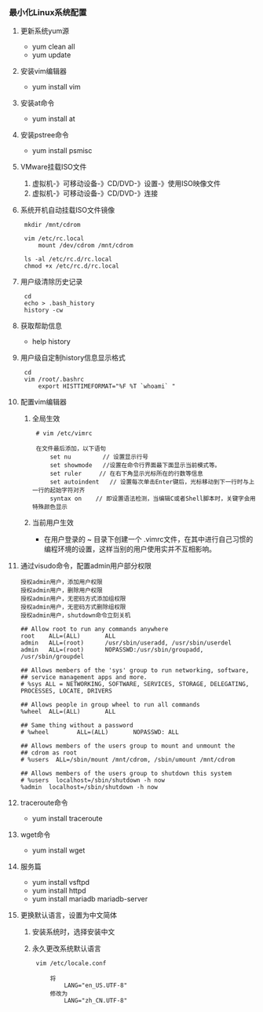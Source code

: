 ### 最小化Linux系统配置 ###
1. 更新系统yum源
	- yum clean all
	- yum update

2. 安装vim编辑器
	- yum install vim

3. 安装at命令
	- yum install at

4. 安装pstree命令
	- yum install psmisc

5. VMware挂载ISO文件
	1. 虚拟机-》可移动设备-》CD/DVD-》设置-》使用ISO映像文件
	2. 虚拟机-》可移动设备-》CD/DVD-》连接

6. 系统开机自动挂载ISO文件镜像


		mkdir /mnt/cdrom
	
		vim /etc/rc.local
			mount /dev/cdrom /mnt/cdrom
	
		ls -al /etc/rc.d/rc.local
		chmod +x /etc/rc.d/rc.local

7. 用户级清除历史记录
	
		cd
		echo > .bash_history
		history -cw

8. 获取帮助信息
	- help history

9. 用户级自定制history信息显示格式

		cd 
		vim /root/.bashrc
			export HISTTIMEFORMAT="%F %T `whoami` "

10. 配置vim编辑器
	1. 全局生效
	
			# vim /etc/vimrc
			
			在文件最后添加，以下语句
				set nu         // 设置显示行号
			   	set showmode   //设置在命令行界面最下面显示当前模式等。
			   	set ruler     // 在右下角显示光标所在的行数等信息
			   	set autoindent   // 设置每次单击Enter键后，光标移动到下一行时与上一行的起始字符对齐
			   	syntax on    // 即设置语法检测，当编辑C或者Shell脚本时，关键字会用特殊颜色显示
	
	2. 当前用户生效
		- 在用户登录的 ~ 目录下创建一个 .vimrc文件，在其中进行自己习惯的编程环境的设置，这样当别的用户使用实并不互相影响。

11. 通过visudo命令，配置admin用户部分权限

		授权admin用户，添加用户权限
		授权admin用户，删除用户权限
		授权admin用户，无密码方式添加组权限
		授权admin用户，无密码方式删除组权限
		授权admin用户，shutdown命令立刻关机
	
		## Allow root to run any commands anywhere
		root    ALL=(ALL)       ALL
		admin   ALL=(root)      /usr/sbin/useradd, /usr/sbin/userdel
		admin   ALL=(root)      NOPASSWD:/usr/sbin/groupadd, /usr/sbin/groupdel
		
		## Allows members of the 'sys' group to run networking, software,
		## service management apps and more.
		# %sys ALL = NETWORKING, SOFTWARE, SERVICES, STORAGE, DELEGATING, PROCESSES, LOCATE, DRIVERS
		
		## Allows people in group wheel to run all commands
		%wheel  ALL=(ALL)       ALL
		
		## Same thing without a password
		# %wheel        ALL=(ALL)       NOPASSWD: ALL
		
		## Allows members of the users group to mount and unmount the
		## cdrom as root
		# %users  ALL=/sbin/mount /mnt/cdrom, /sbin/umount /mnt/cdrom
		
		## Allows members of the users group to shutdown this system
		# %users  localhost=/sbin/shutdown -h now
		%admin  localhost=/sbin/shutdown -h now

12. traceroute命令
	- yum install traceroute

13. wget命令
	- yum install wget

14. 服务篇
	- yum install vsftpd
	- yum install httpd
	- yum install mariadb mariadb-server

15. 更换默认语言，设置为中文简体
	1. 安装系统时，选择安装中文
	2. 永久更改系统默认语言

			vim /etc/locale.conf
			
				将
					LANG="en_US.UTF-8"
				修改为
					LANG="zh_CN.UTF-8"